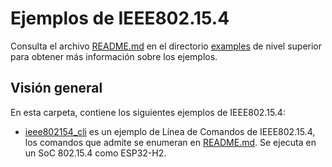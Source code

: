 # Ejemplos de IEEE802.15.4

Consulta el archivo [README.md](../README.md) en el directorio [examples](../) de nivel superior para obtener más información sobre los ejemplos.

## Visión general

En esta carpeta, contiene los siguientes ejemplos de IEEE802.15.4:

* [ieee802154_cli](ieee802154_cli) es un ejemplo de Línea de Comandos de IEEE802.15.4, los comandos que admite se enumeran en [README.md](./ieee802154_cli//README.md). Se ejecuta en un SoC 802.15.4 como ESP32-H2.

